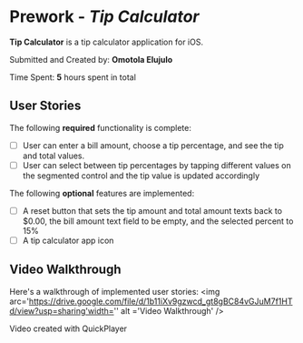 # Prework - *Tip Calculator*

**Tip Calculator** is a tip calculator application for iOS.

Submitted and Created by: **Omotola Elujulo**

Time Spent: **5** hours spent in total

## User Stories

The following **required** functionality is complete:
* [ ] User can enter a bill amount, choose a tip percentage, and see the tip and total values.
* [ ] User can select between tip percentages by tapping different values on the segmented control and the tip value is updated accordingly

The following **optional** features are implemented:
* [ ] A reset button that sets the tip amount and total amount texts back to $0.00, the bill amount text field to be empty, and the selected percent to 15%
* [ ] A tip calculator app icon

## Video Walkthrough

Here's a walkthrough of implemented user stories:
<img arc='https://drive.google.com/file/d/1b11iXv9gzwcd_gt8gBC84vGJuM7f1HTd/view?usp=sharing'width='' alt ='Video Walkthrough' />

Video created with QuickPlayer
